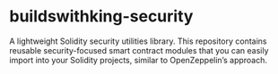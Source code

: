 # buildswithking-security
A lightweight Solidity security utilities library.   This repository contains reusable security-focused smart contract modules that you can easily import into your Solidity projects, similar to OpenZeppelin’s approach.
